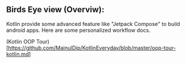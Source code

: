 ## Birds Eye view (Overviw):
Kotlin provide some advanced feature like "Jetpack Compose" to build android apps. Here are some personalized workflow docs.

(Kotlin OOP Tour)[https://github.com/MainulDip/KotlinEveryday/blob/master/oop-tour-kotlin.md]